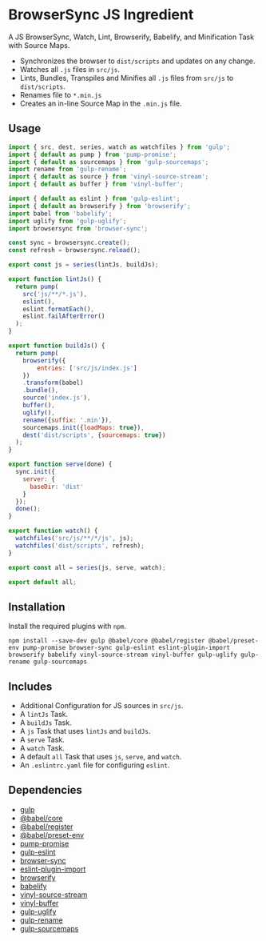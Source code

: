 BrowserSync JS Ingredient
================================================================================

A JS BrowserSync, Watch, Lint, Browserify, Babelify, and Minification Task with Source Maps.

- Synchronizes the browser to `dist/scripts` and updates on any change.
- Watches all `.js` files in `src/js`.
- Lints, Bundles, Transpiles and Minifies all `.js` files from `src/js` to `dist/scripts`.
- Renames file to `*.min.js` 
- Creates an in-line Source Map in the `.min.js` file.

Usage
--------------------------------------------------------------------------------

```javascript
import { src, dest, series, watch as watchfiles } from 'gulp';
import { default as pump } from 'pump-promise';
import { default as sourcemaps } from 'gulp-sourcemaps';
import rename from 'gulp-rename';
import { default as source } from 'vinyl-source-stream';
import { default as buffer } from 'vinyl-buffer';

import { default as eslint } from 'gulp-eslint';
import { default as browserify } from 'browserify';
import babel from 'babelify';
import uglify from 'gulp-uglify';
import browsersync from 'browser-sync';

const sync = browsersync.create();
const refresh = browsersync.reload();

export const js = series(lintJs, buildJs);

export function lintJs() {
  return pump(
    src('js/**/*.js'),
    eslint(),
    eslint.formatEach(),
    eslint.failAfterError()
  );
}

export function buildJs() {
  return pump(
    browserify({
    	entries: ['src/js/index.js']
    })
    .transform(babel)
    .bundle(),
    source('index.js'),
    buffer(),
    uglify(),
    rename({suffix: '.min'}),
    sourcemaps.init({loadMaps: true}),
    dest('dist/scripts', {sourcemaps: true})
  );
}

export function serve(done) {
  sync.init({
    server: {
      baseDir: 'dist'
    }
  });
  done();
}

export function watch() {
  watchfiles('src/js/**/*/js', js);
  watchfiles('dist/scripts', refresh);
}

export const all = series(js, serve, watch);

export default all;
```

Installation
--------------------------------------------------------------------------------

Install the required plugins with `npm`.

`npm install --save-dev gulp @babel/core @babel/register @babel/preset-env pump-promise browser-sync gulp-eslint eslint-plugin-import browserify babelify vinyl-source-stream vinyl-buffer gulp-uglify gulp-rename gulp-sourcemaps`

Includes
--------------------------------------------------------------------------------

- Additional Configuration for JS sources in `src/js`.
- A `lintJs` Task.
- A `buildJs` Task.
- A `js` Task that uses `lintJs` and `buildJs`.
- A `serve` Task.
- A `watch` Task.
- A default `all` Task  that uses `js`, `serve`, and `watch`.
- An `.eslintrc.yaml` file for configuring `eslint`.

Dependencies
--------------------------------------------------------------------------------

- [gulp](https://www.npmjs.com/package/gulp)
- [@babel/core](https://www.npmjs.com/package/@babel/core)
- [@babel/register](https://www.npmjs.com/package/@babel/register)
- [@babel/preset-env](https://www.npmjs.com/package/@babel/preset-env)
- [pump-promise](https://www.npmjs.com/package/pump-promise)
- [gulp-eslint](https://www.npmjs.com/package/gulp-eslint)
- [browser-sync](https://www.npmjs.com/package/browser-sync)
- [eslint-plugin-import](https://www.npmjs.com/package/eslint-plugin-import)
- [browserify](https://www.npmjs.com/package/browserify)
- [babelify](https://www.npmjs.com/package/babelify)
- [vinyl-source-stream](https://www.npmjs.com/package/vinyl-source-stream)
- [vinyl-buffer](https://www.npmjs.com/package/vinyl-buffer)
- [gulp-uglify](https://www.npmjs.com/package/gulp-uglify)
- [gulp-rename](https://www.npmjs.com/package/gulp-rename)
- [gulp-sourcemaps](https://www.npmjs.com/package/gulp-sourcemaps)
